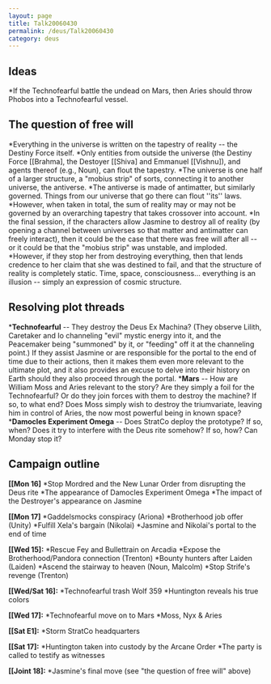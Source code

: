 ```yaml
---
layout: page
title: Talk20060430
permalink: /deus/Talk20060430
category: deus
---
```

## Ideas
*If the Technofearful battle the undead on Mars, then Aries should throw Phobos into a Technofearful vessel.

## The question of free will
*Everything in the universe is written on the tapestry of reality -- the Destiny Force itself.
*Only entities from outside the universe (the Destiny Force [[Brahma], the Destoyer [[Shiva] and Emmanuel [[Vishnu]), and agents thereof (e.g., Noun), can flout the tapestry.
*The universe is one half of a larger structure, a &quot;mobius strip&quot; of sorts, connecting it to another universe, the antiverse.
*The antiverse is made of antimatter, but similarly governed. Things from our universe that go there can flout ''its'' laws.
*However, when taken in total, the sum of reality may or may not be governed by an overarching tapestry that takes crossover into account.
*In the final session, if the characters allow Jasmine to destroy all of reality (by opening a channel between universes so that matter and antimatter can freely interact), then it could be the case that there was free will after all -- or it could be that the &quot;mobius strip&quot; was unstable, and imploded.
*However, if they stop her from destroying everything, then that lends credence to her claim that she was destined to fail, and that the structure of reality is completely static. Time, space, consciousness... everything is an illusion -- simply an expression of cosmic structure.

## Resolving plot threads
*__Technofearful__ -- They destroy the Deus Ex Machina? (They observe Lilith, Caretaker and Io channeling &quot;evil&quot; mystic energy into it, and the Peacemaker being &quot;summoned&quot; by it, or &quot;feeding&quot; off it at the channeling point.) If they assist Jasmine or are responsible for the portal to the end of time due to their actions, then it makes them even more relevant to the ultimate plot, and it also provides an excuse to delve into their history on Earth should they also proceed through the portal.
*__Mars__ -- How are William Moss and Aries relevant to the story? Are they simply a foil for the Technofearful? Or do they join forces with them to destroy the machine? If so, to what end? Does Moss simply wish to destroy the triumvariate, leaving him in control of Aries, the now most powerful being in known space?
*__Damocles Experiment Omega__ -- Does StratCo deploy the prototype? If so, when? Does it try to interfere with the Deus rite somehow? If so, how? Can Monday stop it?

## Campaign outline

__[[Mon 16]__
*Stop Mordred and the New Lunar Order from disrupting the Deus rite
*The appearance of Damocles Experiment Omega
*The impact of the Destroyer's appearance on Jasmine

__[[Mon 17]__
*Gaddelsmocks conspiracy (Ariona)
*Brotherhood job offer (Unity)
*Fulfill Xela's bargain (Nikolai)
*Jasmine and Nikolai's portal to the end of time

__[[Wed 15]:__
*Rescue Fey and Bullettrain on Arcadia
*Expose the Brotherhood/Pandora connection (Trenton)
*Bounty hunters after Laiden (Laiden)
*Ascend the stairway to heaven (Noun, Malcolm)
*Stop Strife's revenge (Trenton)

__[[Wed/Sat 16]:__
*Technofearful trash Wolf 359
*Huntington reveals his true colors

__[[Wed 17]:__
*Technofearful move on to Mars
*Moss, Nyx &amp; Aries

__[[Sat E1]:__
*Storm StratCo headquarters

__[[Sat 17]:__
*Huntington taken into custody by the Arcane Order
*The party is called to testify as witnesses

__[[Joint 18]:__
*Jasmine's final move (see &quot;the question of free will&quot; above)

